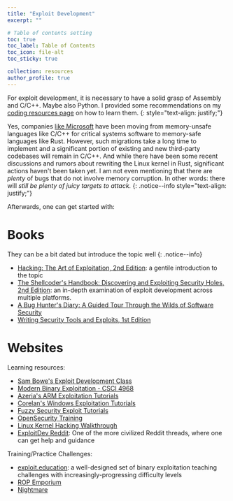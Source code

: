 ```yaml
---
title: "Exploit Development"
excerpt: ""

# Table of contents setting
toc: true
toc_label: Table of Contents
toc_icon: file-alt
toc_sticky: true

collection: resources
author_profile: true
---
```


For exploit development, it is necessary to have a solid grasp of Assembly and C/C++. Maybe also Python. I provided some recommendations on my [coding resources page](https://secnate.github.io/resources/coding/) on how to learn them.
{: style="text-align: justify;"}

Yes, companies [like Microsoft](https://thenewstack.io/microsoft-rust-is-the-industrys-best-chance-at-safe-systems-programming/) have been moving from memory-unsafe languages like C/C++ for critical systems software to memory-safe languages like Rust. However, such migrations take a long time to implement and a significant portion of existing and new third-party codebases will remain in C/C++. And while there have been some recent discussions and rumors about rewriting the Linux kernel in Rust, significant actions haven't been taken yet. I am not even mentioning that there are _plenty_ of bugs that do not involve memory corruption. In other words: there will _still be plenty of juicy targets to attack._
{: .notice--info style="text-align: justify;"}

Afterwards, one can get started with:

# Books

They can be a bit dated but introduce the topic well
{: .notice--info}

- [Hacking: The Art of Exploitation, 2nd Edition](https://www.amazon.com/Hacking-Art-Exploitation-Jon-Erickson-ebook/dp/B004OEJN3I): a gentile introduction to the topic
- [The Shellcoder's Handbook: Discovering and Exploiting Security Holes, 2nd Edition](https://www.amazon.com/The-Shellcoders-Handbook-Discovering-Exploiting/dp/047008023X): an in-depth examination of exploit development across multiple platforms. 
- [A Bug Hunter's Diary: A Guided Tour Through the Wilds of Software Security](https://www.amazon.com/Bug-Hunters-Diary-Software-Security/dp/1593273851)
- [Writing Security Tools and Exploits, 1st Edition](https://www.amazon.com/Writing-Security-Tools-Exploits-Foster/dp/1597499978)

# Websites

Learning resources:
- [Sam Bowe's Exploit Development Class](https://samsclass.info/127/127_F18.shtml)
- [Modern Binary Exploitation - CSCI 4968](https://github.com/RPISEC/MBE)
- [Azeria's ARM Exploitation Tutorials](https://azeria-labs.com/)
- [Corelan's Windows Exploitation Tutorials](https://www.corelan.be/)
- [Fuzzy Security Exploit Tutorials](http://www.fuzzysecurity.com/tutorials.html)
- [OpenSecurity Training](http://opensecuritytraining.info/Training.html)
- [Linux Kernel Hacking Walkthrough](https://blog.lexfo.fr/tag/step-by-step.html)
- [ExploitDev Reddit](https://www.reddit.com/r/ExploitDev/): One of the more civilized Reddit threads, where one can get help and guidance

Training/Practice Challenges:
- [exploit.education](https://exploit.education/): a well-designed set of binary exploitation teaching challenges with increasingly-progressing difficulty levels
- [ROP Emporium](https://ropemporium.com/)
- [Nightmare](https://guyinatuxedo.github.io/)